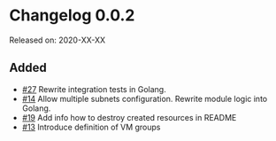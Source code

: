 # Changelog 0.0.2

Released on: 2020-XX-XX

## Added

* [#27](https://github.com/epiphany-platform/m-azure-basic-infrastructure/issues/27) Rewrite integration tests in Golang. 
* [#14](https://github.com/epiphany-platform/m-azure-basic-infrastructure/issues/14) Allow multiple subnets configuration. Rewrite module logic into Golang. 
* [#19](https://github.com/epiphany-platform/m-azure-basic-infrastructure/issues/19) Add info how to destroy created resources in README
* [#13](https://github.com/epiphany-platform/m-azure-basic-infrastructure/issues/13) Introduce definition of VM groups
